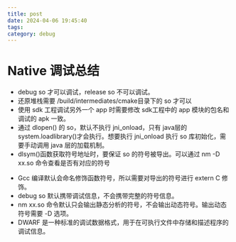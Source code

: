 ```yaml
---
title: post
date: 2024-04-06 19:45:40
tags:
category: debug
---
```


# Native 调试总结

- debug so 才可以调试，release so 不可以调试。
- 还原堆栈需要 /build/intermediates/cmake目录下的 so 才可以
- 使用 sdk 工程调试另外一个 app 时需要修改 sdk工程中的 app 模块的包名和调试的 apk 一致。
- 通过 dlopen() 的 so，默认不执行 jni_onload，只有 java层的 system.loadlibrary()才会执行。想要执行 jni_onload 执行 so 库初始化，需要手动调用 java 层的加载机制。
- dlsym()函数获取符号地址时，要保证 so 的符号被导出。可以通过 nm -D  xx.so 命令查看是否有对应的符号

<!--more-->

- Gcc 编译默认会命名修饰函数符号，所以需要对导出的符号进行 extern C 修饰。
- debug so 默认携带调试信息，不会携带完整的符号信息。
- nm xx.so 命令默认只会输出静态分析的符号，不会输出动态符号。输出动态符号需要 -D 选项。
- DWARF 是一种标准的调试数据格式，用于在可执行文件中存储和描述程序的调试信息。
